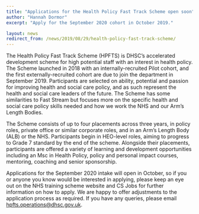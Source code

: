 ```yaml
---
title: "Applications for the Health Policy Fast Track Scheme open soon"
author: "Hannah Dormor"
excerpt: "Apply for the September 2020 cohort in October 2019."

layout: news
redirect_from: /news/2019/08/29/health-policy-fast-track-scheme/
---
```


The Health Policy Fast Track Scheme (HPFTS) is DHSC’s accelerated development scheme for high potential staff with an interest in health policy. The Scheme launched in 2018 with an internally-recruited Pilot cohort, and the first externally-recruited cohort are due to join the department in September 2019. Participants are selected on ability, potential and passion for improving health and social care policy, and as such represent the health and social care leaders of the future. The Scheme has some similarities to Fast Stream but focuses more on the specific health and social care policy skills needed and how we work the NHS and our Arm’s Length Bodies.

The Scheme consists of up to four placements across three years, in policy roles, private office or similar corporate roles, and in an Arm’s Length Body (ALB) or the NHS. Participants begin in HEO-level roles, aiming to progress to Grade 7 standard by the end of the scheme. Alongside their placements, participants are offered a variety of learning and development opportunities including an Msc in Health Policy, policy and personal impact courses, mentoring, coaching and senior sponsorship.

Applications for the September 2020 intake will open in October, so if you or anyone you know would be interested in applying, please keep an eye out on the NHS training scheme website and CS Jobs for further information on how to apply. We are happy to offer adjustments to the application process as required. If you have any queries, please email <hpfts.operations@dhsc.gov.uk>. 